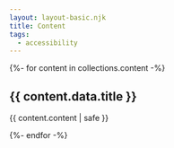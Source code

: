 ```yaml
---
layout: layout-basic.njk
title: Content
tags:
  - accessibility
---
```


{%- for content in collections.content -%}

<section>
  <h2>
    {{ content.data.title }}
  </h2>

  {{ content.content | safe }}
</section>

{%- endfor -%}